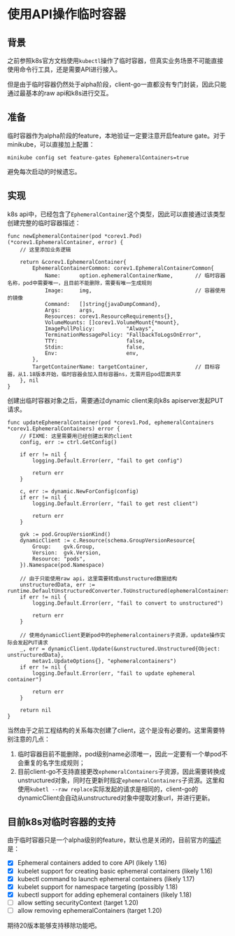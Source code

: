 # 使用API操作临时容器

## 背景
之前参照k8s官方文档使用`kubectl`操作了临时容器，但真实业务场景不可能直接使用命令行工具，还是需要API进行接入。

但是由于临时容器仍然处于alpha阶段，client-go一直都没有专门封装，因此只能通过最基本的raw api和k8s进行交互。

## 准备
临时容器作为alpha阶段的feature，本地验证一定要注意开启feature gate。对于minikube，可以直接加上配置：

```
minikube config set feature-gates EphemeralContainers=true
```

避免每次启动的时候遗忘。

## 实现

k8s api中，已经包含了`EphemeralContainer`这个类型，因此可以直接通过该类型创建完整的临时容器描述：

```
func newEphemeralContainer(pod *corev1.Pod) (*corev1.EphemeralContainer, error) {
	// 这里添加业务逻辑

	return &corev1.EphemeralContainer{
		EphemeralContainerCommon: corev1.EphemeralContainerCommon{
			Name:      option.ephemeralContainerName,       // 临时容器名称，pod中需要唯一，且目前不能删除，需要有唯一生成规则
			Image:     img,                                 // 容器使用的镜像
			Command:   []string{javaDumpCommand},
			Args:      args,
			Resources: corev1.ResourceRequirements{},
			VolumeMounts: []corev1.VolumeMount{*mount},
			ImagePullPolicy:          "Always",
			TerminationMessagePolicy: "FallbackToLogsOnError",
			TTY:                      false,
			Stdin:                    false,
			Env:                      env,
		},
		TargetContainerName: targetContainer,               // 目标容器，从1.18版本开始，临时容器会加入目标容器ns，无需开启pod层面共享
	}, nil
}
```

创建出临时容器对象之后，需要通过dynamic client来向k8s apiserver发起PUT请求。

```
func updateEphemeralContainer(pod *corev1.Pod, ephemeralContainers *corev1.EphemeralContainers) error {
	// FIXME: 这里需要用已经创建出来的client
	config, err := ctrl.GetConfig()

	if err != nil {
		logging.Default.Error(err, "fail to get config")

		return err
	}

	c, err := dynamic.NewForConfig(config)
	if err != nil {
		logging.Default.Error(err, "fail to get rest client")

		return err
	}

	gvk := pod.GroupVersionKind()
	dynamicClient := c.Resource(schema.GroupVersionResource{
		Group:    gvk.Group,
		Version:  gvk.Version,
		Resource: "pods",
	}).Namespace(pod.Namespace)

    // 由于只能使用raw api，这里需要转成unstructured数据结构
	unstructuredData, err := runtime.DefaultUnstructuredConverter.ToUnstructured(ephemeralContainers)
	if err != nil {
		logging.Default.Error(err, "fail to convert to unstructured")

		return err
	}

    // 使用dynamicClient更新pod中的ephemeralcontainers子资源，update操作实际会发起PUT请求
	_, err = dynamicClient.Update(&unstructured.Unstructured{Object: unstructuredData},
		metav1.UpdateOptions{}, "ephemeralcontainers")
	if err != nil {
		logging.Default.Error(err, "fail to update ephemeral container")

		return err
	}

	return nil
}
```

当然由于之前工程结构的关系每次创建了client，这个是没有必要的。这里需要特别注意的几点：

1. 临时容器目前不能删除，pod级别name必须唯一，因此一定要有一个单pod不会重复的名字生成规则；
2. 目前client-go不支持直接更改`ephemeralContainers`子资源，因此需要转换成unstructured对象，同时在更新时指定`ephemeralContainers`子资源。这里和使用`kubetl --raw replace`实际发起的请求是相同的，client-go的dynamicClient会自动从unstructured对象中提取对象url，并进行更新。

## 目前k8s对临时容器的支持
由于临时容器只是一个alpha级别的feature，默认也是关闭的，目前官方的[描述](https://github.com/kubernetes/enhancements/issues/277)是：

* [x] Ephemeral containers added to core API (likely 1.16)
* [x] kubelet support for creating basic ephemeral containers (likely 1.16)
* [x] kubectl command to launch ephemeral containers (likely 1.17)
* [x] kubelet support for namespace targeting (possibly 1.18)
* [x] kubectl support for adding ephemeral containers (likely 1.18)
* [ ] allow setting securityContext (target 1.20)
* [ ] allow removing ephemeralContainers (target 1.20)

期待20版本能够支持移除功能吧。